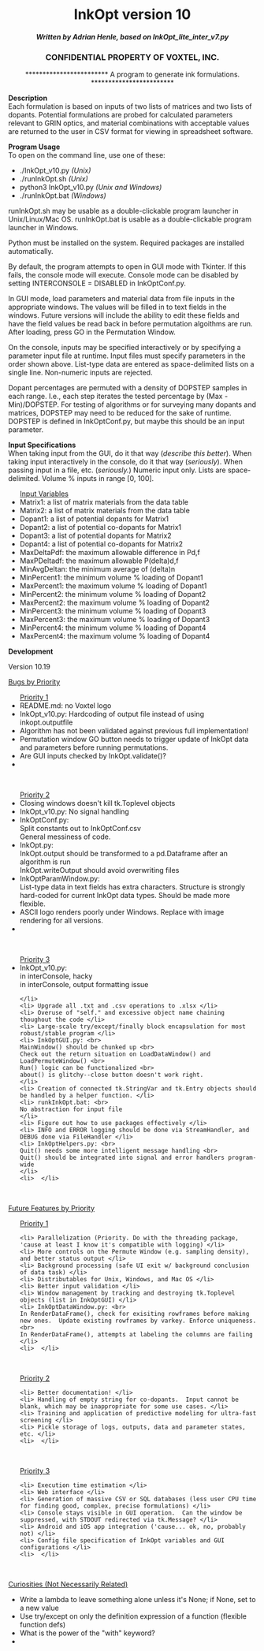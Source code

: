<center><h1>InkOpt version 10</h1>

<h4><i>Written by Adrian Henle, based on InkOpt_lite_inter_v7.py</i></h4>

<h3>CONFIDENTIAL PROPERTY OF VOXTEL, INC.</h3>

************************ A program to generate ink formulations. ************************</center>

<strong> Description </strong><br>
Each formulation is based on inputs of two lists of matrices and two lists of dopants.  Potential
formulations are probed for calculated parameters relevant to GRIN optics, and material
combinations with acceptable values are returned to the user in CSV format for viewing in
spreadsheet software.

<strong> Program Usage </strong><br>
To open on the command line, use one of these:
<ul>
	<li> ./InkOpt_v10.py <i> (Unix) </i> </li>
	<li> ./runInkOpt.sh <i> (Unix) </i> </li>
	<li> python3 InkOpt_v10.py <i> (Unix and Windows)</i> </li>
	<li> ./runInkOpt.bat <i> (Windows) </i> </li>
</ul>
runInkOpt.sh may be usable as a double-clickable program launcher in Unix/Linux/Mac OS.
runInkOpt.bat is usable as a double-clickable program launcher in Windows.

Python must be installed on the system.  Required packages are installed automatically.

By default, the program attempts to open in GUI mode with Tkinter.  If this fails, the console mode will execute.
Console mode can be disabled by setting INTERCONSOLE = DISABLED in InkOptConf.py.

In GUI mode, load parameters and material data from file inputs in the appropriate windows.
The values will be filled in to text fields in the windows.
Future versions will include the ability to edit these fields and have the field values be read back in before permutation
algoithms are run.
After loading, press GO in the Permutation Window.

On the console, inputs may be specified interactively or by specifying a parameter input file at runtime.
Input files must specify parameters in the order shown above. List-type data are entered
as space-delimited lists on a single line.  Non-numeric inputs are rejected.
	
Dopant percentages are permuted with a density of DOPSTEP samples in each range.
I.e., each step iterates the tested percentage by (Max - Min)/DOPSTEP.
For testing of algorithms or for surveying many dopants and matrices, DOPSTEP may need to be reduced for the sake of
runtime.  DOPSTEP is defined in InkOptConf.py, but maybe this should be an input parameter.

<strong> Input Specifications </strong>
<br>
When taking input from the GUI, do it that way (<i>describe this better</i>).  When taking input interactively in the 
console, do it that way (<i>seriously</i>).  When passing input in a file, etc. (<i>seriously.</i>)  Numeric input only. 
Lists are space-delimited.  Volume % inputs in range [0, 100].
<ul>
<u> Input Variables </u>
	<li> Matrix1:		a list of matrix materials from the data table </li>
	<li> Matrix2:		a list of matrix materials from the data table </li>
	<li> Dopant1:		a list of potential dopants for Matrix1 </li>
	<li> Dopant2:		a list of potential co-dopants for Matrix1 </li>
	<li> Dopant3:		a list of potential dopants for Matrix2 </li>
	<li> Dopant4:		a list of potential co-dopants for Matrix2 </li>
	<li> MaxDeltaPdf:	the maximum allowable difference in Pd,f </li>
	<li> MaxPDeltadf:	the maximum allowable P(delta)d,f </li>
	<li> MinAvgDeltan:	the minimum average of (delta)n </li>
	<li> MinPercent1:	the minimum volume % loading of Dopant1 </li>
	<li> MaxPercent1:	the maximum volume % loading of Dopant1 </li>
	<li> MinPercent2:	the minimum volume % loading of Dopant2 </li>
	<li> MaxPercent2:	the maximum volume % loading of Dopant2 </li>
	<li> MinPercent3:	the minimum volume % loading of Dopant3 </li>
	<li> MaxPercent3:	the maximum volume % loading of Dopant3 </li>
	<li> MinPercent4:	the minimum volume % loading of Dopant4 </li>
	<li> MaxPercent4:	the maximum volume % loading of Dopant4 </li>
</ul>

<strong> Development </strong>


Version 10.19

<u> Bugs by Priority </u>
<ul>
<u> Priority 1 </u>
	<li> README.md: no Voxtel logo </li>
	<li> InkOpt_v10.py: Hardcoding of output file instead of using inkopt.outputfile </li>
	<li> Algorithm has not been validated against previous full implementation! </li>
	<li> Permutation window GO button needs to trigger update of InkOpt data and parameters before running permutations. </li>
	<li> Are GUI inputs checked by InkOpt.validate()? </li>
	<li>  </li>
</ul>
<br>
<ul>
<u> Priority 2 </u>
	<li> Closing windows doesn't kill tk.Toplevel objects </li>
	<li> InkOpt_v10.py: No signal handling </li>
	<li> InkOptConf.py: <br>
	Split constants out to InkOptConf.csv <br>
	General messiness of code.
	</li>
	<li> InkOpt.py: <br>
	InkOpt.output should be transformed to a pd.Dataframe after an algorithm is run <br>
	InkOpt.writeOutput should avoid overwriting files
	</li>
	<li> InkOptParamWindow.py: <br>
	List-type data in text fields has extra characters.
	Structure is strongly hard-coded for current InkOpt data types.  Should be made more flexible.
	</li>
	<li> ASCII logo renders poorly under Windows.  Replace with image rendering for all versions. </li>
	<li>  </li>
</ul>
<br>
<ul>
<u> Priority 3 </u>
	<li> InkOpt_v10.py: <br> 
	in interConsole, hacky <br>
	in interConsole, output formatting issue <br>
	
	</li>
	<li> Upgrade all .txt and .csv operations to .xlsx </li>
	<li> Overuse of "self." and excessive object name chaining thoughout the code </li>
	<li> Large-scale try/except/finally block encapsulation for most robust/stable program </li>
	<li> InkOptGUI.py: <br>
	MainWindow() should be chunked up <br>
	Check out the return situation on LoadDataWindow() and LoadPermuteWindow() <br>
	Run() logic can be functionalized <br>
	about() is glitchy--close button doesn't work right.
	</li>
	<li> Creation of connected tk.StringVar and tk.Entry objects should be handled by a helper function. </li>
	<li> runkInkOpt.bat: <br>
	No abstraction for input file
	</li>
	<li> Figure out how to use packages effectively </li>
	<li> INFO and ERROR logging should be done via StreamHandler, and DEBUG done via FileHandler </li>
	<li> InkOptHelpers.py: <br>
	Quit() needs some more intelligent message handling <br>
	Quit() should be integrated into signal and error handlers program-wide
	</li>
	<li>  </li>
</ul>
<br>

<u> Future Features by Priority </u>

<ul>
	<u> Priority 1 </u>
	
	<li> Parallelization (Priority. Do with the threading package, 'cause at least I know it's compatible with logging) </li>
	<li> More controls on the Permute Window (e.g. sampling density), and better status output </li>
	<li> Background processing (safe UI exit w/ background conclusion of data task) </li>
	<li> Distributables for Unix, Windows, and Mac OS </li>
	<li> Better input validation </li>
	<li> Window management by tracking and destroying tk.Toplevel objects (list in InkOptGUI) </li>
	<li> InkOptDataWindow.py: <br>
	In RenderDataFrame(), check for exisiting rowframes before making new ones.  Update existing rowframes by varkey. Enforce uniqueness. <br>
	In RenderDataFrame(), attempts at labeling the columns are failing
	</li>
	<li>  </li>
</ul>
<br>
<ul>
	<u> Priority 2 </u>
	
	<li> Better documentation! </li>
	<li> Handling of empty string for co-dopants.  Input cannot be blank, which may be inappropriate for some use cases. </li>
	<li> Training and application of predictive modeling for ultra-fast screening </li>
	<li> Pickle storage of logs, outputs, data and parameter states, etc. </li>
	<li>  </li>
</ul>
<br>
<ul>
	<u> Priority 3 </u>
	
	<li> Execution time estimation </li>
	<li> Web interface </li>
	<li> Generation of massive CSV or SQL databases (less user CPU time for finding good, complex, precise formulations) </li>
	<li> Console stays visible in GUI operation.  Can the window be suppressed, with STDOUT redirected via tk.Message? </li>
	<li> Android and iOS app integration ('cause... ok, no, probably not) </li>
	<li> Config file specification of InkOpt variables and GUI configurations </li>
	<li>  </li>
</ul>
<br>

<u>Curiosities (Not Necessarily Related)</u>
<ul>
	<li> Write a lambda to leave something alone unless it's None; if None, set to a new value </li>
	<li> Use try/except on only the definition expression of a function (flexible function defs) </li>
	<li> What is the power of the "with" keyword? </li>
	<li>  </li>
</ul>
<br>

<br>
